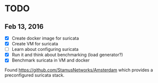 TODO
====

## Feb 13, 2016

 * [X] Create docker image for suricata
 * [X] Create VM for suricata
 * [ ] Learn about configuring suricata
 * [X] Run it and think about benchmarking (load generator?)
 * [X] Benchmark suricata in VM and docker

Found https://github.com/StamusNetworks/Amsterdam which provides a preconfigured suricata stack.

